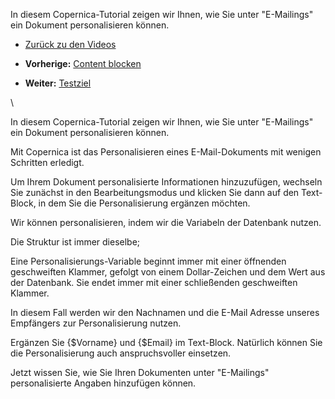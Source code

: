 In diesem Copernica-Tutorial zeigen wir Ihnen, wie Sie unter
"E-Mailings" ein Dokument personalisieren können.

-   [Zurück zu den
    Videos](http://www.copernica.com/de/support/videos "Video's")

-   **Vorherige:** [Content
    blocken](https://www.copernica.com/de/support/videos/e-mailings-content-blocken "Content blocken")
-   **Weiter:**
    [Testziel](https://www.copernica.com/de/support/videos/e-mailings-testziel "Testziel")

\

In diesem Copernica-Tutorial zeigen wir Ihnen, wie Sie unter
"E-Mailings" ein Dokument personalisieren können.

Mit Copernica ist das Personalisieren eines E-Mail-Dokuments mit wenigen
Schritten erledigt.

Um Ihrem Dokument personalisierte Informationen hinzuzufügen, wechseln
Sie zunächst in den Bearbeitungsmodus und klicken Sie dann auf den
Text-Block, in dem Sie die Personalisierung ergänzen möchten.

Wir können personalisieren, indem wir die Variabeln der Datenbank
nutzen.

Die Struktur ist immer dieselbe;

Eine Personalisierungs-Variable beginnt immer mit einer öffnenden
geschweiften Klammer, gefolgt von einem Dollar-Zeichen und dem Wert aus
der Datenbank. Sie endet immer mit einer schließenden geschweiften
Klammer.

In diesem Fall werden wir den Nachnamen und die E-Mail Adresse unseres
Empfängers zur Personalisierung nutzen.

Ergänzen Sie {\$Vorname} und {\$Email} im Text-Block. Natürlich können
Sie die Personalisierung auch anspruchsvoller einsetzen.

Jetzt wissen Sie, wie Sie Ihren Dokumenten unter "E-Mailings"
personalisierte Angaben hinzufügen können.
